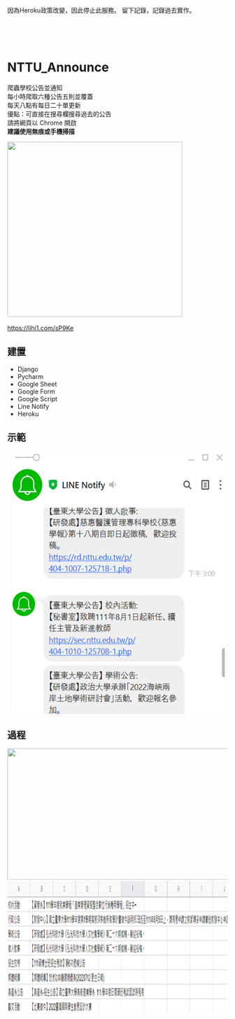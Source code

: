 因為Heroku政策改變，因此停止此服務。
留下記錄，記錄過去實作。

<br/>
<br/>
<br/>


# NTTU_Announce
爬蟲學校公告並通知
<br>每小時爬取六種公告五則並覆蓋<br>
每天八點有每日二十單更新<br>
優點：可直接在搜尋欄搜尋過去的公告<br>
請將網頁以 Chrome 開啟<br>
**建議使用無痕或手機掃描**


<img width="400" height="400" src="https://i.imgur.com/JKofmnG.png"/>

https://lihi1.com/sP9Ke



## 建置
* Django
* Pycharm
* Google Sheet
* Google Form
* Google Script
* Line Notify
* Heroku

## 示範
<img width="500" height="600" src="https://github.com/SmallliDinosaur/NTTU_Announce/blob/main/%E7%AF%84%E4%BE%8B.png"/>

## 過程
<img width="700" height="300" src="https://github.com/SmallliDinosaur/NTTU_Announce/blob/main/image/%E9%80%A3.png"/>
<img width="700" height="300" src="https://github.com/SmallliDinosaur/NTTU_Announce/blob/main/image/sheet.png"/>

<br>


